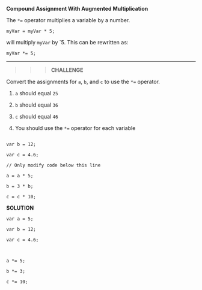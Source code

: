 **Compound Assignment With Augmented Multiplication**

The `*=` operator multiplies a variable by a number.

`myVar = myVar * 5;`

will multiply `myVar` by `5. This can be rewritten as:

`myVar *= 5;`

----------------------------

>>>**CHALLENGE**


Convert the assignments for `a`, `b`, and `c` to use the `*=` operator.

1. `a` should equal `25`

2. `b` should equal `36`

3. `c` should equal `46`

4. You should use the `*=` operator for each variable


```var a = 5;

var b = 12;

var c = 4.6;

// Only modify code below this line

a = a * 5;

b = 3 * b;

c = c * 10;
```


**SOLUTION**

```
var a = 5;

var b = 12;

var c = 4.6;



a *= 5;

b *= 3;

c *= 10;
```


